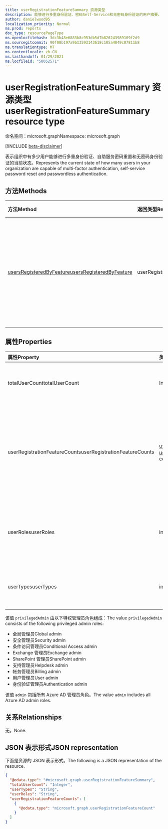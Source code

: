 ```yaml
---
title: userRegistrationFeatureSummary 资源类型
description: 能够进行多重身份验证、密码Self-Service和无密码身份验证的用户摘要。
author: danielwood95
localization_priority: Normal
ms.prod: reports
doc_type: resourcePageType
ms.openlocfilehash: 3dc3b48e6883b8c953db5d7b826243989109f2d9
ms.sourcegitcommit: 90f08b197a9b13593143618c105a4049c07811b8
ms.translationtype: MT
ms.contentlocale: zh-CN
ms.lasthandoff: 01/29/2021
ms.locfileid: "50052571"
---
```

# <a name="userregistrationfeaturesummary-resource-type"></a><span data-ttu-id="7d5e3-103">userRegistrationFeatureSummary 资源类型</span><span class="sxs-lookup"><span data-stu-id="7d5e3-103">userRegistrationFeatureSummary resource type</span></span>

<span data-ttu-id="7d5e3-104">命名空间：microsoft.graph</span><span class="sxs-lookup"><span data-stu-id="7d5e3-104">Namespace: microsoft.graph</span></span>

[!INCLUDE [beta-disclaimer](../../includes/beta-disclaimer.md)]

<span data-ttu-id="7d5e3-105">表示组织中有多少用户能够进行多重身份验证、自助服务密码重置和无密码身份验证的当前状态。</span><span class="sxs-lookup"><span data-stu-id="7d5e3-105">Represents the current state of how many users in your organization are capable of multi-factor authentication, self-service password reset and passwordless authentication.</span></span>

## <a name="methods"></a><span data-ttu-id="7d5e3-106">方法</span><span class="sxs-lookup"><span data-stu-id="7d5e3-106">Methods</span></span>

| <span data-ttu-id="7d5e3-107">方法</span><span class="sxs-lookup"><span data-stu-id="7d5e3-107">Method</span></span>       | <span data-ttu-id="7d5e3-108">返回类型</span><span class="sxs-lookup"><span data-stu-id="7d5e3-108">Return Type</span></span> | <span data-ttu-id="7d5e3-109">说明</span><span class="sxs-lookup"><span data-stu-id="7d5e3-109">Description</span></span> |
|:-------------|:------------|:------------|
| [<span data-ttu-id="7d5e3-110">usersRegisteredByFeature</span><span class="sxs-lookup"><span data-stu-id="7d5e3-110">usersRegisteredByFeature</span></span>](../api/authenticationmethodsroot-usersregisteredbyfeature.md) | <span data-ttu-id="7d5e3-111">userRegistrationFeatureSummary</span><span class="sxs-lookup"><span data-stu-id="7d5e3-111">userRegistrationFeatureSummary</span></span> | <span data-ttu-id="7d5e3-112">获取能够进行多重身份验证、密码Self-Service密码重置和无密码身份验证的用户数。</span><span class="sxs-lookup"><span data-stu-id="7d5e3-112">Get the number of users capable of Multi-Factor Authentication, Self-Service Password Reset, and Passwordless authentication.</span></span> |

## <a name="properties"></a><span data-ttu-id="7d5e3-113">属性</span><span class="sxs-lookup"><span data-stu-id="7d5e3-113">Properties</span></span>
|<span data-ttu-id="7d5e3-114">属性</span><span class="sxs-lookup"><span data-stu-id="7d5e3-114">Property</span></span>|<span data-ttu-id="7d5e3-115">类型</span><span class="sxs-lookup"><span data-stu-id="7d5e3-115">Type</span></span>|<span data-ttu-id="7d5e3-116">说明</span><span class="sxs-lookup"><span data-stu-id="7d5e3-116">Description</span></span>|
|:---|:---|:---|
|<span data-ttu-id="7d5e3-117">totalUserCount</span><span class="sxs-lookup"><span data-stu-id="7d5e3-117">totalUserCount</span></span>|<span data-ttu-id="7d5e3-118">Int64</span><span class="sxs-lookup"><span data-stu-id="7d5e3-118">Int64</span></span>|<span data-ttu-id="7d5e3-119">用户帐户总数，不包括被阻止的帐户</span><span class="sxs-lookup"><span data-stu-id="7d5e3-119">Total number of users accounts, excluding those that are blocked</span></span>|
|<span data-ttu-id="7d5e3-120">userRegistrationFeatureCounts</span><span class="sxs-lookup"><span data-stu-id="7d5e3-120">userRegistrationFeatureCounts</span></span>|<span data-ttu-id="7d5e3-121">[userRegistrationFeatureCount](../resources/userregistrationfeaturecount.md) 集合</span><span class="sxs-lookup"><span data-stu-id="7d5e3-121">[userRegistrationFeatureCount](../resources/userregistrationfeaturecount.md) collection</span></span>|<span data-ttu-id="7d5e3-122">注册或能够进行多重身份验证、密码重置Self-Service无密码身份验证的用户数量。</span><span class="sxs-lookup"><span data-stu-id="7d5e3-122">Number of users registered or capable for Multi-Factor Authentication, Self-Service Password Reset and Passwordless Authentication.</span></span>|
|<span data-ttu-id="7d5e3-123">userRoles</span><span class="sxs-lookup"><span data-stu-id="7d5e3-123">userRoles</span></span>|<span data-ttu-id="7d5e3-124">includedUserRoles</span><span class="sxs-lookup"><span data-stu-id="7d5e3-124">includedUserRoles</span></span>|<span data-ttu-id="7d5e3-125">用户角色类型。</span><span class="sxs-lookup"><span data-stu-id="7d5e3-125">User role type.</span></span> <span data-ttu-id="7d5e3-126">可取值为：`all`、`privilegedAdmin`、`admin`、`user`。</span><span class="sxs-lookup"><span data-stu-id="7d5e3-126">Possible values are: `all`, `privilegedAdmin`, `admin`, `user`.</span></span>|
|<span data-ttu-id="7d5e3-127">userTypes</span><span class="sxs-lookup"><span data-stu-id="7d5e3-127">userTypes</span></span>|<span data-ttu-id="7d5e3-128">includedUserTypes</span><span class="sxs-lookup"><span data-stu-id="7d5e3-128">includedUserTypes</span></span>|<span data-ttu-id="7d5e3-129">用户类型。</span><span class="sxs-lookup"><span data-stu-id="7d5e3-129">User type.</span></span> <span data-ttu-id="7d5e3-130">可取值为：`all`、`member`、`guest`。</span><span class="sxs-lookup"><span data-stu-id="7d5e3-130">Possible values are: `all`, `member`, `guest`.</span></span>|

<span data-ttu-id="7d5e3-131">该值 `privilegedAdmin` 由以下特权管理员角色组成：</span><span class="sxs-lookup"><span data-stu-id="7d5e3-131">The value `privilegedAdmin` consists of the following privileged admin roles:</span></span>

* <span data-ttu-id="7d5e3-132">全局管理员</span><span class="sxs-lookup"><span data-stu-id="7d5e3-132">Global admin</span></span>
* <span data-ttu-id="7d5e3-133">安全管理员</span><span class="sxs-lookup"><span data-stu-id="7d5e3-133">Security admin</span></span>
* <span data-ttu-id="7d5e3-134">条件访问管理员</span><span class="sxs-lookup"><span data-stu-id="7d5e3-134">Conditional Access admin</span></span>
* <span data-ttu-id="7d5e3-135">Exchange 管理员</span><span class="sxs-lookup"><span data-stu-id="7d5e3-135">Exchange admin</span></span>
* <span data-ttu-id="7d5e3-136">SharePoint 管理员</span><span class="sxs-lookup"><span data-stu-id="7d5e3-136">SharePoint admin</span></span>
* <span data-ttu-id="7d5e3-137">支持管理员</span><span class="sxs-lookup"><span data-stu-id="7d5e3-137">Helpdesk admin</span></span>
* <span data-ttu-id="7d5e3-138">帐务管理员</span><span class="sxs-lookup"><span data-stu-id="7d5e3-138">Billing admin</span></span>
* <span data-ttu-id="7d5e3-139">用户管理员</span><span class="sxs-lookup"><span data-stu-id="7d5e3-139">User admin</span></span>
* <span data-ttu-id="7d5e3-140">身份验证管理员</span><span class="sxs-lookup"><span data-stu-id="7d5e3-140">Authentication admin</span></span>

<span data-ttu-id="7d5e3-141">该值 `admin` 包括所有 Azure AD 管理员角色。</span><span class="sxs-lookup"><span data-stu-id="7d5e3-141">The value `admin` includes all Azure AD admin roles.</span></span> 

## <a name="relationships"></a><span data-ttu-id="7d5e3-142">关系</span><span class="sxs-lookup"><span data-stu-id="7d5e3-142">Relationships</span></span>
<span data-ttu-id="7d5e3-143">无。</span><span class="sxs-lookup"><span data-stu-id="7d5e3-143">None.</span></span>

## <a name="json-representation"></a><span data-ttu-id="7d5e3-144">JSON 表示形式</span><span class="sxs-lookup"><span data-stu-id="7d5e3-144">JSON representation</span></span>
<span data-ttu-id="7d5e3-145">下面是资源的 JSON 表示形式。</span><span class="sxs-lookup"><span data-stu-id="7d5e3-145">The following is a JSON representation of the resource.</span></span>
<!-- {
  "blockType": "resource",
  "@odata.type": "microsoft.graph.userRegistrationFeatureSummary"
}
-->
``` json
{
  "@odata.type": "#microsoft.graph.userRegistrationFeatureSummary",
  "totalUserCount": "Integer",
  "userTypes": "String",
  "userRoles": "String",
  "userRegistrationFeatureCounts": [
    {
      "@odata.type": "microsoft.graph.userRegistrationFeatureCount"
    }
  ]
}
```
